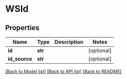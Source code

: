 # WSId

## Properties
Name | Type | Description | Notes
------------ | ------------- | ------------- | -------------
**id** | **str** |  | [optional] 
**id_source** | **str** |  | [optional] 

[[Back to Model list]](../README.md#documentation-for-models) [[Back to API list]](../README.md#documentation-for-api-endpoints) [[Back to README]](../README.md)


